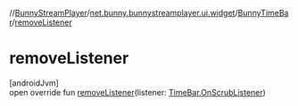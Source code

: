 //[BunnyStreamPlayer](../../../index.md)/[net.bunny.bunnystreamplayer.ui.widget](../index.md)/[BunnyTimeBar](index.md)/[removeListener](remove-listener.md)

# removeListener

[androidJvm]\
open override fun [removeListener](remove-listener.md)(listener: [TimeBar.OnScrubListener](https://developer.android.com/reference/kotlin/androidx/media3/ui/TimeBar.OnScrubListener.html))